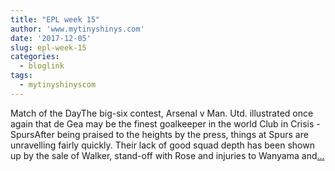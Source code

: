 ```yaml
---
title: "EPL week 15"
author: 'www.mytinyshinys.com'
date: '2017-12-05'
slug: epl-week-15
categories:
  - bloglink
tags:
  - mytinyshinyscom
---
```


Match of the DayThe big-six contest, Arsenal v Man. Utd. illustrated once again that de Gea may be the finest goalkeeper in the world Club in Crisis - SpursAfter being praised to the heights by the press, things at Spurs are unravelling fairly quickly. Their lack of good squad depth has been shown up by the sale of Walker, stand-off with Rose and injuries to Wanyama and[... <i class="fas fa-external-link-alt"></i>](https://www.mytinyshinys.com/2017/12/05/epl-week-15/)

